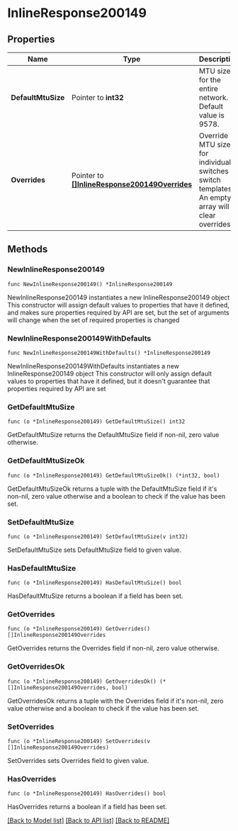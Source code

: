# InlineResponse200149

## Properties

Name | Type | Description | Notes
------------ | ------------- | ------------- | -------------
**DefaultMtuSize** | Pointer to **int32** | MTU size for the entire network. Default value is 9578. | [optional] 
**Overrides** | Pointer to [**[]InlineResponse200149Overrides**](InlineResponse200149Overrides.md) | Override MTU size for individual switches or switch templates.       An empty array will clear overrides. | [optional] 

## Methods

### NewInlineResponse200149

`func NewInlineResponse200149() *InlineResponse200149`

NewInlineResponse200149 instantiates a new InlineResponse200149 object
This constructor will assign default values to properties that have it defined,
and makes sure properties required by API are set, but the set of arguments
will change when the set of required properties is changed

### NewInlineResponse200149WithDefaults

`func NewInlineResponse200149WithDefaults() *InlineResponse200149`

NewInlineResponse200149WithDefaults instantiates a new InlineResponse200149 object
This constructor will only assign default values to properties that have it defined,
but it doesn't guarantee that properties required by API are set

### GetDefaultMtuSize

`func (o *InlineResponse200149) GetDefaultMtuSize() int32`

GetDefaultMtuSize returns the DefaultMtuSize field if non-nil, zero value otherwise.

### GetDefaultMtuSizeOk

`func (o *InlineResponse200149) GetDefaultMtuSizeOk() (*int32, bool)`

GetDefaultMtuSizeOk returns a tuple with the DefaultMtuSize field if it's non-nil, zero value otherwise
and a boolean to check if the value has been set.

### SetDefaultMtuSize

`func (o *InlineResponse200149) SetDefaultMtuSize(v int32)`

SetDefaultMtuSize sets DefaultMtuSize field to given value.

### HasDefaultMtuSize

`func (o *InlineResponse200149) HasDefaultMtuSize() bool`

HasDefaultMtuSize returns a boolean if a field has been set.

### GetOverrides

`func (o *InlineResponse200149) GetOverrides() []InlineResponse200149Overrides`

GetOverrides returns the Overrides field if non-nil, zero value otherwise.

### GetOverridesOk

`func (o *InlineResponse200149) GetOverridesOk() (*[]InlineResponse200149Overrides, bool)`

GetOverridesOk returns a tuple with the Overrides field if it's non-nil, zero value otherwise
and a boolean to check if the value has been set.

### SetOverrides

`func (o *InlineResponse200149) SetOverrides(v []InlineResponse200149Overrides)`

SetOverrides sets Overrides field to given value.

### HasOverrides

`func (o *InlineResponse200149) HasOverrides() bool`

HasOverrides returns a boolean if a field has been set.


[[Back to Model list]](../README.md#documentation-for-models) [[Back to API list]](../README.md#documentation-for-api-endpoints) [[Back to README]](../README.md)


